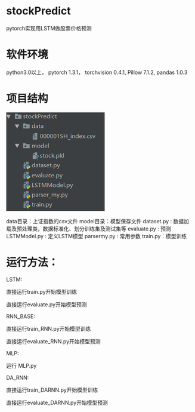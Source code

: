 # stockPredict
pytorch实现用LSTM做股票价格预测

# 软件环境
python3.0以上，
pytorch 1.3.1，
torchvision 0.4.1, 
Pillow 7.1.2,
pandas 1.0.3

# 项目结构
![项目结构](img/18.png)

data目录：上证指数的csv文件 
model目录：模型保存文件 
dataset.py : 数据加载及预处理类，数据标准化、划分训练集及测试集等 
evaluate.py : 预测 
LSTMModel.py : 定义LSTM模型 
parsermy.py : 常用参数 
train.py：模型训练

# 运行方法：
LSTM:

直接运行train.py开始模型训练

直接运行evaluate.py开始模型预测

RNN_BASE:

直接运行train_RNN.py开始模型训练

直接运行evaluate_RNN.py开始模型预测

MLP:
    
运行 MLP.py

DA_RNN:
    
直接运行train_DARNN.py开始模型训练

直接运行evaluate_DARNN.py开始模型预测